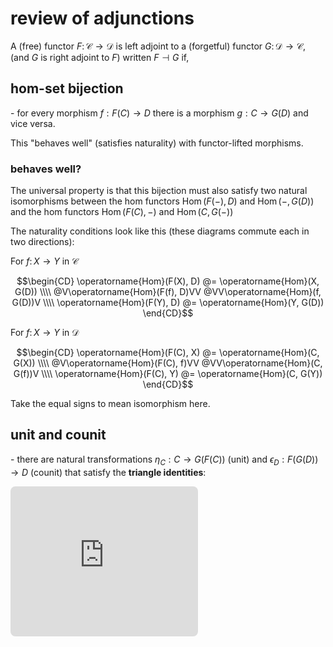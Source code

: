 
# review of adjunctions

A (free) functor $F\colon \mathcal C \to \mathcal D$ is left adjoint to a (forgetful) functor $G\colon \mathcal D \to \mathcal C$, (and $G$ is right adjoint to $F$) written $F \dashv G$ if,

## hom-set bijection

\- for every morphism $f: F(C) \to D$ there is a morphism $g: C \to G(D)$ and vice versa.

This "behaves well" (satisfies naturality) with functor-lifted morphisms.

### behaves well?

The universal property is that this bijection must also satisfy two natural isomorphisms between the hom functors $\operatorname{Hom}(F(-), D)$ and $\operatorname{Hom}(-, G(D))$ and the hom functors $\operatorname{Hom}(F(C), -)$ and $\operatorname{Hom}(C, G(-))$

The naturality conditions look like this (these diagrams commute each in two directions):

For $f\colon X \to Y$ in $\mathcal C$

$$\begin{CD}
\operatorname{Hom}(F(X), D) @= \operatorname{Hom}(X, G(D)) \\\\
@V\operatorname{Hom}(F(f), D)VV @VV\operatorname{Hom}(f, G(D))V \\\\
\operatorname{Hom}(F(Y), D) @= \operatorname{Hom}(Y, G(D))
\end{CD}$$

For $f\colon X \to Y$ in $\mathcal D$

$$\begin{CD}
\operatorname{Hom}(F(C), X) @= \operatorname{Hom}(C, G(X)) \\\\
@V\operatorname{Hom}(F(C), f)VV @VV\operatorname{Hom}(C, G(f))V \\\\
\operatorname{Hom}(F(C), Y) @= \operatorname{Hom}(C, G(Y))
\end{CD}$$

Take the equal signs to mean isomorphism here.

## unit and counit

\- there are natural transformations $\eta_C: C \to G(F(C))$ (unit) and $\epsilon_D: F(G(D)) \to D$ (counit) that satisfy the **triangle identities**:

<!-- https://q.uiver.app/#q=WzAsNixbMCwwLCJGKEMpIl0sWzEsMSwiRihDKSJdLFsxLDAsIkYoRyhGKEMpKSkiXSxbMywwLCJHKEYoRyhEKSkpIl0sWzMsMSwiRyhEKSJdLFsyLDAsIkcoRCkiXSxbNSw0XSxbMCwxXSxbMCwyLCJGKFxcZXRhX0MpIl0sWzUsMywiXFxldGFfe0coRCl9Il0sWzMsNCwiRyhcXGVwc2lsb25fRCkiXSxbMiwxLCJcXGVwc2lsb25fe0YoQyl9Il1d -->
<iframe class="quiver-embed" src="https://q.uiver.app/#q=WzAsNixbMCwwLCJGKEMpIl0sWzEsMSwiRihDKSJdLFsxLDAsIkYoRyhGKEMpKSkiXSxbMywwLCJHKEYoRyhEKSkpIl0sWzMsMSwiRyhEKSJdLFsyLDAsIkcoRCkiXSxbNSw0XSxbMCwxXSxbMCwyLCJGKFxcZXRhX0MpIl0sWzUsMywiXFxldGFfe0coRCl9Il0sWzMsNCwiRyhcXGVwc2lsb25fRCkiXSxbMiwxLCJcXGVwc2lsb25fe0YoQyl9Il1d&embed" height="240" style="border-radius: 8px; border: none;"></iframe>
